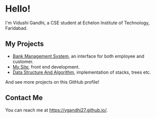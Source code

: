 
# Hello!
I'm Vidushi Gandhi, a CSE student at Echelon Institute of Technology, Faridabad.

## My Projects
* [Bank Management System](https://github.com/VGandhi27/Bank-Management-System), an interface for both employee and customer.
* [My Site](https://github.com/VGandhi27/vgandhi27.github.io), front end development.
* [Data Structure And Algorithm](https://github.com/VGandhi27/C-programming), implementation of stacks, trees etc.

And see more projects on this GitHub profile!

## Contact Me

You can reach me at <https://vgandhi27.github.io/>.
